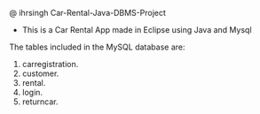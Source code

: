 @ ihrsingh
Car-Rental-Java-DBMS-Project
* This is a Car Rental App made in Eclipse using Java and Mysql

The tables included in the MySQL database are:
1. carregistration.
2. customer.
3. rental.
4. login.
5. returncar.  

